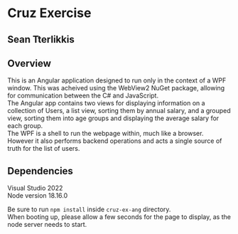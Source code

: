 # Cruz Exercise #
## Sean Tterlikkis ##

## Overview ##
This is an Angular application designed to run only in the context of a WPF window. This was acheived using the WebView2 NuGet package, allowing for communication between the C# and JavaScript.  
The Angular app contains two views for displaying information on a collection of Users, a list view, sorting them by annual salary, and a grouped view, sorting them into age groups and displaying the average salary for each group.  
The WPF is a shell to run the webpage within, much like a browser. However it also performs backend operations and acts a single source of truth for the list of users.

## Dependencies ##
Visual Studio 2022  
Node version 18.16.0  

Be sure to run `npm install` inside `cruz-ex-ang` directory.  
When booting up, please allow a few seconds for the page to display, as the node server needs to start.